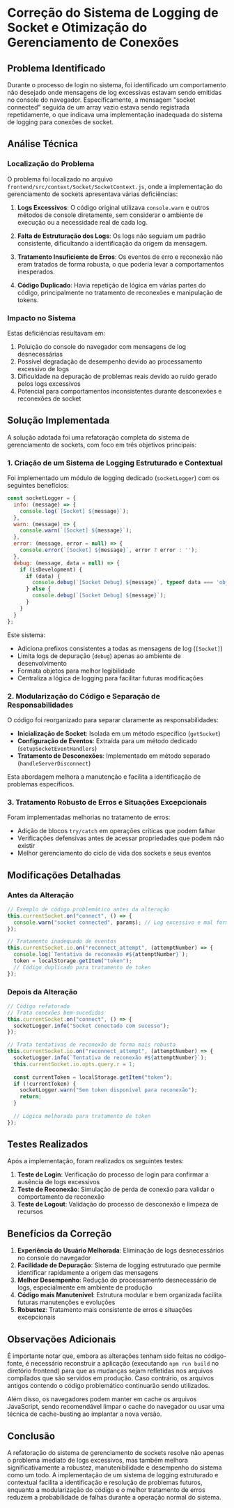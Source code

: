 # Correção do Sistema de Logging de Socket e Otimização do Gerenciamento de Conexões

## Problema Identificado

Durante o processo de login no sistema, foi identificado um comportamento não desejado onde mensagens de log excessivas estavam sendo emitidas no console do navegador. Especificamente, a mensagem "socket connected" seguida de um array vazio estava sendo registrada repetidamente, o que indicava uma implementação inadequada do sistema de logging para conexões de socket.

## Análise Técnica

### Localização do Problema

O problema foi localizado no arquivo `frontend/src/context/Socket/SocketContext.js`, onde a implementação do gerenciamento de sockets apresentava várias deficiências:

1. **Logs Excessivos**: O código original utilizava `console.warn` e outros métodos de console diretamente, sem considerar o ambiente de execução ou a necessidade real de cada log.

2. **Falta de Estruturação dos Logs**: Os logs não seguiam um padrão consistente, dificultando a identificação da origem da mensagem.

3. **Tratamento Insuficiente de Erros**: Os eventos de erro e reconexão não eram tratados de forma robusta, o que poderia levar a comportamentos inesperados.

4. **Código Duplicado**: Havia repetição de lógica em várias partes do código, principalmente no tratamento de reconexões e manipulação de tokens.

### Impacto no Sistema

Estas deficiências resultavam em:

1. Poluição do console do navegador com mensagens de log desnecessárias
2. Possível degradação de desempenho devido ao processamento excessivo de logs
3. Dificuldade na depuração de problemas reais devido ao ruído gerado pelos logs excessivos
4. Potencial para comportamentos inconsistentes durante desconexões e reconexões de socket

## Solução Implementada

A solução adotada foi uma refatoração completa do sistema de gerenciamento de sockets, com foco em três objetivos principais:

### 1. Criação de um Sistema de Logging Estruturado e Contextual

Foi implementado um módulo de logging dedicado (`socketLogger`) com os seguintes benefícios:

```javascript
const socketLogger = {
  info: (message) => {
    console.log(`[Socket] ${message}`);
  },
  warn: (message) => {
    console.warn(`[Socket] ${message}`);
  },
  error: (message, error = null) => {
    console.error(`[Socket] ${message}`, error ? error : '');
  },
  debug: (message, data = null) => {
    if (isDevelopment) {
      if (data) {
        console.debug(`[Socket Debug] ${message}`, typeof data === 'object' ? {...data} : data);
      } else {
        console.debug(`[Socket Debug] ${message}`);
      }
    }
  }
};
```

Este sistema:
- Adiciona prefixos consistentes a todas as mensagens de log (`[Socket]`)
- Limita logs de depuração (`debug`) apenas ao ambiente de desenvolvimento
- Formata objetos para melhor legibilidade
- Centraliza a lógica de logging para facilitar futuras modificações

### 2. Modularização do Código e Separação de Responsabilidades

O código foi reorganizado para separar claramente as responsabilidades:

- **Inicialização de Socket**: Isolada em um método específico (`getSocket`)
- **Configuração de Eventos**: Extraída para um método dedicado (`setupSocketEventHandlers`)
- **Tratamento de Desconexões**: Implementado em método separado (`handleServerDisconnect`)

Esta abordagem melhora a manutenção e facilita a identificação de problemas específicos.

### 3. Tratamento Robusto de Erros e Situações Excepcionais

Foram implementadas melhorias no tratamento de erros:

- Adição de blocos `try/catch` em operações críticas que podem falhar
- Verificações defensivas antes de acessar propriedades que podem não existir
- Melhor gerenciamento do ciclo de vida dos sockets e seus eventos

## Modificações Detalhadas

### Antes da Alteração

```javascript
// Exemplo de código problemático antes da alteração
this.currentSocket.on("connect", () => {
  console.warn("socket connected", params); // Log excessivo e mal formatado
});

// Tratamento inadequado de eventos
this.currentSocket.io.on("reconnect_attempt", (attemptNumber) => {
  console.log(`Tentativa de reconexão #${attemptNumber}`);
  token = localStorage.getItem("token");
  // Código duplicado para tratamento de token
});
```

### Depois da Alteração

```javascript
// Código refatorado
// Trata conexões bem-sucedidas
this.currentSocket.on("connect", () => {
  socketLogger.info("Socket conectado com sucesso");
});

// Trata tentativas de reconexão de forma mais robusta
this.currentSocket.io.on("reconnect_attempt", (attemptNumber) => {
  socketLogger.info(`Tentativa de reconexão #${attemptNumber}`);
  this.currentSocket.io.opts.query.r = 1;
  
  const currentToken = localStorage.getItem("token");
  if (!currentToken) {
    socketLogger.warn("Sem token disponível para reconexão");
    return;
  }
  
  // Lógica melhorada para tratamento de token
});
```

## Testes Realizados

Após a implementação, foram realizados os seguintes testes:

1. **Teste de Login**: Verificação do processo de login para confirmar a ausência de logs excessivos
2. **Teste de Reconexão**: Simulação de perda de conexão para validar o comportamento de reconexão
3. **Teste de Logout**: Validação do processo de desconexão e limpeza de recursos

## Benefícios da Correção

1. **Experiência do Usuário Melhorada**: Eliminação de logs desnecessários no console do navegador
2. **Facilidade de Depuração**: Sistema de logging estruturado que permite identificar rapidamente a origem das mensagens
3. **Melhor Desempenho**: Redução do processamento desnecessário de logs, especialmente em ambiente de produção
4. **Código mais Manutenível**: Estrutura modular e bem organizada facilita futuras manutenções e evoluções
5. **Robustez**: Tratamento mais consistente de erros e situações excepcionais

## Observações Adicionais

É importante notar que, embora as alterações tenham sido feitas no código-fonte, é necessário reconstruir a aplicação (executando `npm run build` no diretório frontend) para que as mudanças sejam refletidas nos arquivos compilados que são servidos em produção. Caso contrário, os arquivos antigos contendo o código problemático continuarão sendo utilizados.

Além disso, os navegadores podem manter em cache os arquivos JavaScript, sendo recomendável limpar o cache do navegador ou usar uma técnica de cache-busting ao implantar a nova versão.

## Conclusão

A refatoração do sistema de gerenciamento de sockets resolve não apenas o problema imediato de logs excessivos, mas também melhora significativamente a robustez, manutenibilidade e desempenho do sistema como um todo. A implementação de um sistema de logging estruturado e contextual facilita a identificação e resolução de problemas futuros, enquanto a modularização do código e o melhor tratamento de erros reduzem a probabilidade de falhas durante a operação normal do sistema. 